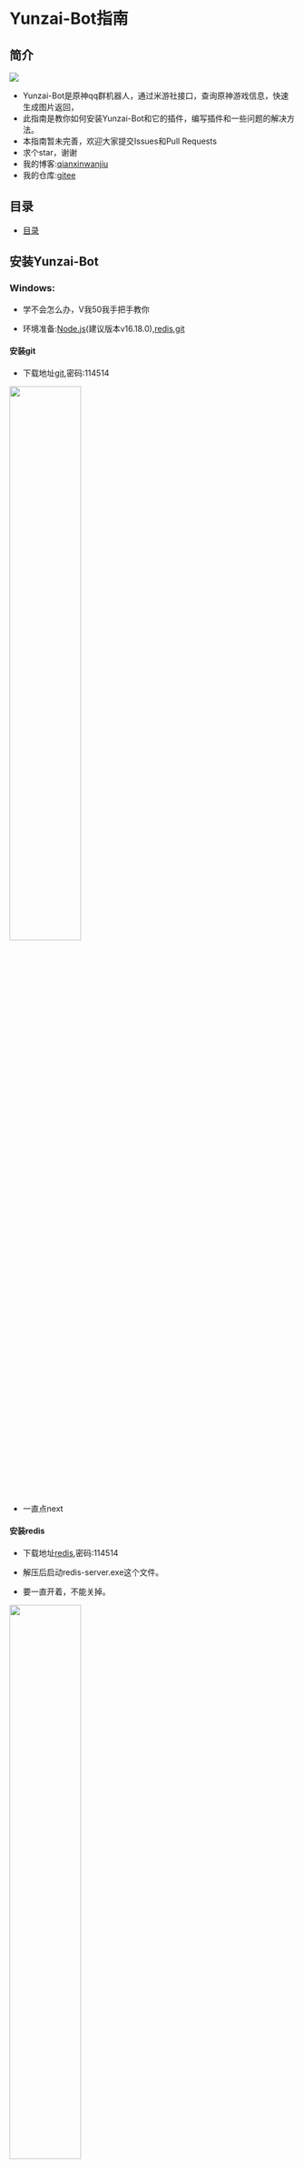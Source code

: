 # Yunzai-Bot指南

## 简介

[![](https://profile-counter.glitch.me/eihei/count.svg)](https://gitee.com/lin-zhi-xuan/eihei)
- Yunzai-Bot是原神qq群机器人，通过米游社接口，查询原神游戏信息，快速生成图片返回，
- 此指南是教你如何安装Yunzai-Bot和它的插件，编写插件和一些问题的解决方法。
- 本指南暂未完善，欢迎大家提交Issues和Pull Requests
- 求个star，谢谢
- 我的博客:[qianxinwanjiu](https://qianxinwanjiu.com/yunzai-bot-zhibei/)
- 我的仓库:[gitee](https://gitee.com/lin-zhi-xuan/eihei)

## 目录
- [目录](./Directory.md)

## 安装Yunzai-Bot

### Windows:

- 学不会怎么办，V我50我手把手教你

- 环境准备:[Node.js][nodejs](建议版本v16.18.0),[redis][redis],[git][git]

####  安装git

- 下载地址[git][git],密码:114514

<img src="picture/Windows/Windows-git.png" width="50%">

- 一直点next

#### 安装redis

- 下载地址[redis][redis],密码:114514

- 解压后启动redis-server.exe这个文件。

- 要一直开着，不能关掉。

<img src="picture/Windows/Windows-redis.png" width="50%">

#### 安装Yunzai-Bot本体

1. 新建一个文件夹(也可以不建)，命名随便，最好别用中文

2. 选个拉取方式:

**使用git-bash**

- 1.1 右键文件夹，选择git bash here

<img src="picture/Windows/Windows-gitbash.png" width="50%">

**使用原生自带终端**

- 2.1 进入你要安装Yunzai的文件夹

- 2.2 打开终端(在文件夹路径处将文件家路径改为cmd或者powershell)

3. 克隆项目

- 命令

```bash
git clone --depth=1 -b main https://gitee.com/Le-niao/Yunzai-Bot.git
```

<img src="picture/Windows/Windows-gitclone.png" width="50%">

4. 进入Yunzai目录

```bash
cd Yunzai-Bot 
```

<img src="picture/Windows/Windows-cd.png" width="50%">

5. 安装pnpm，已安装的可以跳过

```bash
npm install pnpm -g
```

- （因为我已经安装过了，所以就不放图了）

- 这里会发生的一些问题：
    输完卡住不动了怎么办？或者提示 `npm ERR！`？或者其他的报错？
    原因：你的服务器网络太差了，根本下载不动，没问题才怪了。
    解决方案：换源，执行命令来更换淘宝镜像源 `npm config set registry http://registry.npm.taobao.org` 然后再次执行安装 pnpm 的命令 `npm install pnpm -g`  
    就是可能有点后遗症，更换镜像源后有微小概率导致后续安装出现问题

6. 安装依赖

```bash
pnpm install -P
```

<img src="picture/Windows/Windows-pnpm.png" width="50%">

7. 运行（首次运行按提示输入登录）

```bash
node app
```

<img src="picture/Windows/Windows-nodeapp.png" width="50%">

- 如果觉得麻烦，可使用脚本：

>新建一个文件,把后缀改成bat,然后点击编辑

- 把下面代码复制进去，然后进行修改:

- 第一行中，第一个双引号无需填写，第二个双引号填写你redis路径
- 第二行填写你Yunzai-Bot根目录

```bat
start "" "C:/redis/redis-server.exe"
cd C:/Yunzai-Bot
node app
pause
```

- 改完后保存运行即可食用

### Linux

**前言**

- 小白不建议使用Linux部署！
- 不建议使用一键脚本！

#### Ubuntu教程

- 本教程博客地址:https://qianxinwanjiu.com/yunzai-bot-linux-ubuntu/

>本文的环境：
>纯净的Ubuntu（版本20.04）

1. 安装宝塔面板

- 为什么要安装宝塔面板？
- 因为便于管理文件（更改配置文件、上传面板图等）

>使用以下命令安装：

```bash
wget -O install.sh https://download.bt.cn/install/install-ubuntu_6.0.sh && sudo bash install.sh ed8484bec
```

>安装完成后，记得保存输出的面板地址和账号密码

<img src="picture/Ubuntu/Ubuntu-bt1.png" width="50%">

<img src="picture/Ubuntu/Ubuntu-bt2.png" width="50%">

2. 安装Nodejs与redis

- 打开面板地址，绑定手机号（如果你没有账号，请前往https://bt.cn/register.html注册）

- 登陆成功后，会显示一键安装页面，叉掉即可（不需要，因为不建站）

- 然后打开软件商店，搜索nodejs，找到nodejs版本管理器，

<img src="picture/Ubuntu/Ubuntu-bt3.png" width="50%">

- 点击安装

<img src="picture/Ubuntu/Ubuntu-bt4.png" width="50%">


- 点击安装即可

- 然后来到此界面，按下图所示操作

<img src="picture/Ubuntu/Ubuntu-bt5.png" width="50%">

- 建议使用v16.18.0

<img src="picture/Ubuntu/Ubuntu-bt6.png" width="50%">

- 安装好后，点击右侧的模块管理，来到下图所示界面，按图操作

<img src="picture/Ubuntu/Ubuntu-bt7.png" width="50%">

- 安装完成，回到软件商店，搜索redis，按下图操作

<img src="picture/Ubuntu/Ubuntu-bt8.png" width="50%">

3. 安装Yunzai
- 回到SSH终端，安装GIT，以便拉取仓库

- 执行以下命令：

```bash
sudo apt-get install git
```

<img src="picture/Ubuntu/Ubuntu-git.png" width="50%">

- 等待执行完成

- 然后拉取Yunzai，使用以下命令：

```bash
git clone --depth=1 -b main https://gitee.com/Le-niao/Yunzai-Bot.git
```

- 大致输出以下内容（没有ERR或error就不用管）

```log
Cloning into 'Yunzai-Bot'...
remote: Enumerating objects: 1073, done.
remote: Counting objects: 100% (1073/1073), done.
remote: Compressing objects: 100% (1053/1053), done.
remote: Total 1073 (delta 25), reused 911 (delta 2), pack-reused 0Receiving objects: 100% (1073/1073), 18.37 MiB | 9.07 MiB/s
Receiving objects: 100% (1073/1073), 27.20 MiB | 11.79 MiB/s, done.
Resolving deltas: 100% (25/25), done.
Updating files: 100% (992/992), done.
```

- 然后cd进Yunzai根目录

```bash
cd Yunzai-Bot
```

- pnpm安装过了，所以直接执行

```bash
pnpm install -P
```

输出大致如下

```log
 WARN  deprecated uuid@3.4.0: Please upgrade  to version 7 or higher.  Older versions may use Math.random() in certain circumstances, which is known to be problematic.  See https://v8.dev/blog/math-random for details.
Packages: +362
+++++++++++++++++++++++++++++++++++++++++++++++++++++++++++++++++++++++++++++++++++++++++++++++++++++++++++++++++++++++++++++++++++++++++++++++++
Packages are hard linked from the content-addressable store to the virtual store.
  Content-addressable store is at: /root/.local/share/pnpm/store/v3
  Virtual store is at:             node_modules/.pnpm
Progress: resolved 498, reused 497, downloaded 0, added 362, done

dependencies:
+ art-template 4.13.2
+ chalk 5.0.1
+ chokidar 3.5.3
+ https-proxy-agent 5.0.1
+ inquirer 8.2.4
+ lodash 4.17.21
+ log4js 6.5.2
+ md5 2.3.0
+ moment 2.29.3
+ node-fetch 3.2.6
+ node-schedule 2.1.0
+ node-xlsx 0.21.0
+ oicq 2.3.1
+ patch-package 6.5.0
+ pm2 5.2.0
+ puppeteer 13.7.0
+ redis 4.1.0
+ yaml 2.1.1

devDependencies: skipped

Done in 13.5s
```

<img src="picture/Ubuntu/Ubuntu-pnpm.png" width="50%">

- 记住！WARN不要惊慌，看到ERR或者error才是你需要解决的

- 然后node app启动机器人，按提示操作即可

#### CentOS教程:

- 本教程地址:https://qianxinwanjiu.com/yunzai-linux-centos/#comment-29
- 前提条件
- 首先，请确保你的环境完全干净，不支持已部署项目的机器（易翻车）

- 本文示例系统：CentOS 7.9.2111

- 开始安装
- 安装Nodejs
- 先安装dnf

```bash
yum install -y dnf
```

<img src="picture/CentOS/CentOS-dnf.png" width="50%">

- 使用dnf安装fedora的epel-release插件

```bash
dnf install epel-release
```

- 将存储库加到系统中

```bash
curl -fsSL https://rpm.nodesource.com/setup_16.x | sudo bash -
```

- 安装nodejs，推荐大版本号16

```bash
dnf module install nodejs:16 -y
```

<img src="picture/CentOS/CentOS-nodejs.png" width="50%">

- 然后测试是否正确安装

```bash
node -v
```

- 输出以下即为成功安装

```log
[root@CentOS7.9.2111 ~]# node -v
v16.19.0
```

<img src="picture/CentOS/CentOS-node-v.png" width="50%">

- 安装redis
- 使用以下命令安装并启动redis

```bash
yum -y install redis && redis-server --daemonize yes
```

- 如果像下图一样报错，那么是你没安装epel，返回上文查看命令

<img src="picture/CentOS/CentOS-error.png" width="50%">

- 安装GIT

```bash
dnf install git -y
```

- 克隆仓库
- 使用以下命令克隆仓库

- 国内服务器（Gitee源）

```bash
git clone --depth=1 -b main https://gitee.com/Le-niao/Yunzai-Bot.git
```

- 国外服务器（GitHub源）

```bash
git clone --depth=1 -b main https://github.com/Le-niao/Yunzai-Bot.git
```

<img src="picture/CentOS/CentOS-git.png" width="50%">

- 安装依赖
- cd进Yunzai根目录（别告诉我你不会cd）

```bash
cd Yunzai-Bot
```

- 然后安装pnpm(-g表示全局)

```bash
npm install pnpm -g
```

<img src="picture/CentOS/CentOS-npm.png" width="50%">

- 用pnpm安装依赖

```bash
pnpm install -P
```

<img src="picture/CentOS/CentOS-pnpm.png" width="50%">

- 还需要安装Chrome依赖库

```bash
yum install pango.x86_64 libXcomposite.x86_64 libXcursor.x86_64 libXdamage.x86_64 libXext.x86_64 libXi.x86_64 libXtst.x86_64 cups-libs.x86_64 libXScrnSaver.x86_64 libXrandr.x86_64 GConf2.x86_64 alsa-lib.x86_64 atk.x86_64 gtk3.x86_64 -y && yum install libdrm libgbm libxshmfence -y && yum install nss -y && yum update nss -y
```

<img src="picture/CentOS/CentOS-Chrome.png" width="50%">

- 安装中文字体，顺便把系统语言切换为中文

```bash
yum groupinstall fonts -y
```

<img src="picture/CentOS/CentOS-zh_CN1.png" width="50%">

- 然后查看当前系统所有语言包

```bash
locale -a
```

<img src="picture/CentOS/CentOS-zh_CN2.png" width="50%">

- 往下翻，找到zh_CN.utf-8

<img src="picture/CentOS/CentOS-zh_CN3.png" width="50%">

- 切换

```bash
localectl set-locale LANG=zh_CN.UTF-8
```

<img src="picture/CentOS/CentOS-zh_CN4.png" width="50%">

- 然后重启

- 启动Yunzai并按提示操作即可

```bash
node app
```

<img src="picture/CentOS/CentOS-nodeapp.png" width="50%">

## 基础操作

- 启动云崽： `node app`

- 查看日志： `pnpm run log`

- 后台运行： `pnpm start`

- 关闭云崽： 对着机器人发送 `#关机`，或者在关掉云崽运行窗口

- 功能列表： `#帮助`,`#插件名称+帮助`

- 更新云崽： `#全部更新`,`#强制更新`，`#更新`,`git pull`

- 重置云崽的部分设置(QQ 号，主人 QQ 等)： `pnpm run login`

---

## 目录说明

| 目录                     | 说明                           |
| ------------------------ | ------------------------------ |
| config\config\qq.yaml    | 可以修改登录方式，QQ 号        |
| config\config\redis.yaml | redis的设置（非必要别修改）        |
| config\config\other.yaml | 可以修改主人 QQ                |
| data\face                | 存放添加表情的位置             |
| data\MysCookie           | 存放 cookie 的位置             |
| logs\                    | 存放日志文件的位置              |
| plugins\example          | 存放 js 插件的位置             |
| Yunzai-Bot\plugins       | 存放大型插件的位置，如喵喵插件 |

## ffmpeg安装教程

1. 先下载压缩包
- ffmpeg下载链接[☞ffmpeg][ffmpeg],密码114514

2. 下载完后解压,位置随便

3. 之后找到ffmpeg.exe和ffprobe.exe,复制文件路径

<img src="picture/ffmpeg/ffmpeg-1.png" width="50%">

4. 填写路径,有两种方法。

**直接修改配置文件**

- 之后找到配置文件,如下图

<img src="picture/ffmpeg/ffmpeg-2.png" width="50%">

- 最后把路径粘贴到下图的位置(注意:冒号后面有空格)

<img src="picture/ffmpeg/ffmpeg-3.png" width="50%">

**锅巴里面设置**

1. 先登陆锅巴

2. 然后点配置管理-->基础配置

3. 把路径粘贴进去

4. 最后点保存

<img src="picture/ffmpeg/ffmpeg-4.png" width="50%">

>注意事项:
>路径不能有空格，必须用单引号，必须用反斜杠。
>有些时候日志提示 `请检查ffmpeg配置` 可能是插件本身的问题，而不是你的 ffmpeg 没配置好

## 插件安装教程

- 注：均为V3插件

### [锅巴插件(Guoba-Plugin)](https://gitee.com/guoba-yunzai/guoba-plugin) 

- 主要提供云崽的网页端后台管理界面功能
- 安装教程：
- 第 1 步：下载插件

- 在云崽根目录下打开终端，运行

```bash
git clone --depth=1 https://gitee.com/guoba-yunzai/guoba-plugin.git ./plugins/Guoba-Plugin/
```

- 第 2 步：安装依赖

> 注：如果你不是通过`pnpm`安装的云崽，那么请【**不要**】使用此方式，请看`方式2`

如果你是使用`pnpm`安装的云崽，那么只需要在云崽根目录下运行此命令即可：

```bash
pnpm install --filter=guoba-plugin
```

> 注：请务必直接复制提供的命令，否则可能会导致依赖丢失的情况，若发生需自行重新安装。<br>
> `--filter=guoba-plugin`：只安装`guoba-plugin`下的依赖，其他依赖不处理，防止丢失。

- 第 3 步：运行插件

依赖安装完毕之后，直接运行即可，默认运行端口号是：50831

> 可在 config/application.yaml 中修改

启动完成之后，可以在控制台中看到网页地址，复制到浏览器中即可访问。

如果访问不到，请发送`#锅巴帮助`指令获取帮助。

### [喵喵插件 (miao-plugin)](https://gitee.com/yoimiya-kokomi/miao-plugin)

- Miao-Plugin是一个Yunzai-Bot的升级插件，提供包括角色查询等升级功能。

- 具体功能可在安装插件后 通过 #喵喵帮助 进行查看。如需进行设置可通过 #喵喵设置 命令进行管理。

- 推荐使用git进行安装，以方便后续升级。在Yunzai根目录夹打开终端，运行

-  使用gitee

```bash
git clone https://gitee.com/yoimiya-kokomi/miao-plugin.git ./plugins/miao-plugin/
```

- 进行安装。建议使用上述命令进行安装，以便于后续更新。 管理员发送`#喵喵更新`即可自动更新

### [抽卡插件 (flower-plugin)](https://gitee.com/Nwflower/flower-plugin)

- flower-plugin是一个适用于V3版本Yunzai-Bot的原神图鉴插件包，主要提供拓展抽卡功能，意在不修改本体抽卡卡池信息的情况下提供自定义卡池的拓展

- 在Yunzai-Bot根目录下，运行cmd，输入以下指令

```bash
git clone --depth=1 https://gitee.com/Nwflower/flower-plugin.git ./plugins/flower-plugin/
```

### py插件

- 我个人的建议是：
- 别去费精力装了
- 直接装个nonebot吧
- 换个登录端口实现1号俩机器人

### [单个js格式插件通用安装方法](https://gitee.com/yhArcadia/Yunzai-Bot-plugins-index?_from=gitee_search#js%E6%8F%92%E4%BB%B6%E7%B4%A2%E5%BC%95)

- 超级简单，只要把插件下载好后放入 `Yunzai-bot/plugins/example` 里即可 
<img src="picture/wenti/js-plugins.png" width="100%">


## 问题解答

- 遇到问题怎么办
  - 先不要急着问
  - 重启一下试试
  - 重装一下试试
  - 换台设备试试
  - 用这个试试https://baidu.com
  - 实在不行就别搞了
  - 把后台报错日志截图，并准备好充足的问题描述(态度要好)

<img src="picture/wenti/wenti2.png" width="50%">

  - 将后台报错日志截图和完整的问题描述发到群里。
  - 等待有人为你解答

<img src="picture/wenti/wenti1.png" width="50%">

- 1. cookie 绑定失败？

  - 先把云崽 `#强制更新` 一下 
  - 然后重新获取cookie

- 2. 装完 node 但是还是提示 `npm:command not found`

  - 没配置环境变量而已
  - 请自行百度搜索 `Windows环境变量设置`
  - 在用户环境变量的 Path 变量中点击编辑，添加 `C:\Program Files\nodejs` 与 `C:\Users\把这段中文替换成你自己的用户名\AppData\Roaming\npm` 字段
  - 重启电脑即可食用

- 3. 签到显示 `验证码失败` ?

  - 问得好，好问题
  - 太正常不过，这个问题无解，有解决方法的请私发我
  - 至于什么时候会好嘛，我也不知道，你问大伟哥去

- 4. 提示 `qq版本过低` ？

  - <img src="picture/wenti/qq.png" width="50%"> <br>此图来源于喵喵插件群

  - 记得多试几次
  - 亲测有效

- 5. 提示 `请配置公共ck` ？

  - 字面意思，`#配置公共ck`然后把你的ck发给机器人
  - 或者`#使用全部ck`

- 6，公共 ck 查询次数已用完，暂无法查询新 uid？

  - 不用慌，再绑定一个就是了
  - 或者 `#使用全部ck`

- 7. <img src="picture/wenti/redis.png" width="50%"> <br> MISCONF Redis is configured to save RDB snapshots

  - 控制面板->系统和安全->系统->高级系统设置->高级选项卡下方第一个卡片“性能”里的设置按钮->高级选项卡->虚拟内存->更改->勾选最上方自动管理所有驱动器的分页文件大小->重启电脑

- 8. 机器人进群自动退了怎么办

  - 锅巴插件->配置管理->其它->退群人数改成 0 就行

- 9. 如何删除插件?

  - 在 `Yunzai-bot/plugins` 文件夹里找到对应的插件右键删除即可，
  - 注：如果是插件包需要把整个文件夹都删掉

- 10. 如何关闭入群欢迎?

  - 在 `Yunzai-bot/plugins/example` 文件夹里找到入群欢迎插件，右键删除，或者在锅巴插件中进行配置

- 11. 机器人被冻结了，怎么办？

  - 号封了而已，没啥好办法，能解封就解不能解可以多备几个小号。关闭私聊，减少冻结频率。

- 12. xx 功能报错，xx 功能异常？机器人打不开? 机器人坏了?
  - 重装吧兄弟
  - 也可以不重装：重置云崽步骤(数据会保留)：在云崽根目录下打开 git bash 输入`git pull`，然后再`git reset --hard origin/main`，最后再手动重启即可解决。

- 13. 喵喵插件的 `#xx照片` `xx图片` 功能用不了？

 把 `Yunzai-Bot/plugins/miao-plugin/resources` 的 `character-img` 文件复制一份到 `Yunzai-Bot/plugins/miao-plugin/resources/miao-res-plus` 里就好了

- 14. 机器人群聊消息发不出去，但是私聊正常？

  - 这是触发了 QQ 新版群聊风控，私聊机器人发送 <https://accounts.qq.com/safe/message/unlock?lock_info=5_5> 然后拿出你的手机，并登录机器人的手机 QQ，从机器人的手机 QQ 里打开个链接，验证就行了。

- 15. 十连次数怎么修改？

  - [锅巴插件]里可以配置

- 16. 服务器推荐？

  - 服务器都挺贵的，一般只有新用户和购物节会特别便宜，所以大家各凭本事吧，反正只要是台能联网的就能搭这个机器人。
  - 这里我推荐:[☞秋叶云][qiuyeyun]

- 17. 插件除了这些还有别的吗
  - 更多的插件都在云崽官方群里，但是官方群它不对外开放...
  - 或者你可以学学自己写插件
  - 不会？，那就看下面的教程吧
 

## 常用链接

>下载链接（均为网盘）有密码的均为114514

|名称|下载地址|
|---|---|
|redis|[☞redis][redis]|
|git|[☞git][git]|
|node.js|[☞node.js][nodejs]|
|python3.8|[☞python3.8][python]|
|ffmpeg|[☞ffmpeg][ffmpeg]|
|滑块验证助手|[☞滑块验证][滑块验证]|


- 官方文档地址:[☞Yunzai-Bot][Yunzai-Bot]
- Yunzai-Bot插件库：[☞Github](https://gitee.com/yhArcadia/Yunzai-Bot-plugins-index)/[☞Gitee](https://gitee.com/yhArcadia/Yunzai-Bot-plugins-index)
- Yunzai-Bot（V3）：[☞Github](https://gitee.com/Le-niao/Yunzai-Bot)/[☞Gitee](https://gitee.com/Le-niao/Yunzai-Bot) 
- Yunzai-Bot（V2）：[☞Github](https://gitee.com/yoimiya-kokomi/Yunzai-Bot)/[☞Gitee](https://gitee.com/yoimiya-kokomi/Yunzai-Bot) 

## Yunzai-Bot插件编写教学

- [Yunzai-Bot插件编写教学](./plugins.md)

## 交流群
|群名|群主|
|----|----|
|[原神交流][qq]|[@eihei](https://gitee.com/lin-zhi-xuan)|

## 赞助

- 编写不易

- [欸嘿爱发电](https://afdian.net/a/20091124eihei)
- [qianxinwanjiu爱发电](https://afdian.net/a/qianxinwanjiu)

## 开学通知

- 作者我已开学，以后随缘更新，大概1周会有一次更新






[Yunzai]: https://gitee.com/Le-niao/Yunzai-Bot
[Yunzai-Bot]: https://docs.yunzai.org/
[redis]: https://wwrl.lanzouw.com/iB1f70hizgxa
[git]: https://wwrl.lanzouw.com/iBjDY0hizgre
[nodejs]: http://nodejs.cn/download/
[vccode]: https://code.visualstudio.com/
[plugins]: https://gitee.com/yhArcadia/Yunzai-Bot-plugins-index
[python]: https://wwrl.lanzouw.com/iK7uS0ixl0fi
[ffmpeg]: https://wwrl.lanzouw.com/
[滑块验证]: https://maupdate.rainchan.win/txcaptcha.apk
[qiuyeyun]: https://qiuye.cloud/
[oicq]: https://github.com/takayama-lily/oicq
[qq]: https://qm.qq.com/cgi-bin/qm/qr?k=Cu1TnfTNNOdhx0lv17qbnTzp9lhOy_dJ&jump_from=webapi&authKey=8cmxRdVRamzJn0xPI2yet1a//X16faoVcTqD6P2vn/PIgJECkquiq8dyEoSgUJKt
